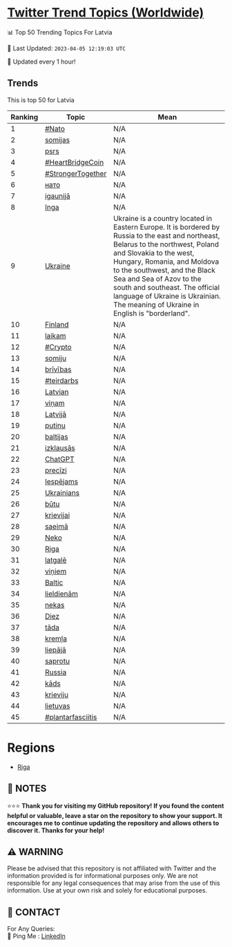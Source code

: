 [Twitter Trend Topics (Worldwide)](https://github.com/ErcinDedeoglu/Twitter-Trend-Topics)
==========


📊 Top 50 Trending Topics For Latvia

📆 Last Updated: `2023-04-05 12:19:03 UTC`

🔧 Updated every 1 hour!


## Trends

This is top 50 for Latvia

| Ranking | Topic | Mean |
| ------- | ------------ | ------------ |
| 1 | [#Nato](http://twitter.com/search?q=%23Nato) | N/A |
| 2 | [somijas](http://twitter.com/search?q=somijas) | N/A |
| 3 | [psrs](http://twitter.com/search?q=psrs) | N/A |
| 4 | [#HeartBridgeCoin](http://twitter.com/search?q=%23HeartBridgeCoin) | N/A |
| 5 | [#StrongerTogether](http://twitter.com/search?q=%23StrongerTogether) | N/A |
| 6 | [нато](http://twitter.com/search?q=%d0%bd%d0%b0%d1%82%d0%be) | N/A |
| 7 | [igaunijā](http://twitter.com/search?q=igaunij%c4%81) | N/A |
| 8 | [Inga](http://twitter.com/search?q=Inga) | N/A |
| 9 | [Ukraine](http://twitter.com/search?q=Ukraine) | Ukraine is a country located in Eastern Europe. It is bordered by Russia to the east and northeast, Belarus to the northwest, Poland and Slovakia to the west, Hungary, Romania, and Moldova to the southwest, and the Black Sea and Sea of Azov to the south and southeast. The official language of Ukraine is Ukrainian. The meaning of Ukraine in English is "borderland". |
| 10 | [Finland](http://twitter.com/search?q=Finland) | N/A |
| 11 | [laikam](http://twitter.com/search?q=laikam) | N/A |
| 12 | [#Crypto](http://twitter.com/search?q=%23Crypto) | N/A |
| 13 | [somiju](http://twitter.com/search?q=somiju) | N/A |
| 14 | [brīvības](http://twitter.com/search?q=br%c4%abv%c4%abbas) | N/A |
| 15 | [#teirdarbs](http://twitter.com/search?q=%23teirdarbs) | N/A |
| 16 | [Latvian](http://twitter.com/search?q=Latvian) | N/A |
| 17 | [viņam](http://twitter.com/search?q=vi%c5%86am) | N/A |
| 18 | [Latvijā](http://twitter.com/search?q=Latvij%c4%81) | N/A |
| 19 | [putinu](http://twitter.com/search?q=putinu) | N/A |
| 20 | [baltijas](http://twitter.com/search?q=baltijas) | N/A |
| 21 | [izklausās](http://twitter.com/search?q=izklaus%c4%81s) | N/A |
| 22 | [ChatGPT](http://twitter.com/search?q=ChatGPT) | N/A |
| 23 | [precīzi](http://twitter.com/search?q=prec%c4%abzi) | N/A |
| 24 | [Iespējams](http://twitter.com/search?q=Iesp%c4%93jams) | N/A |
| 25 | [Ukrainians](http://twitter.com/search?q=Ukrainians) | N/A |
| 26 | [būtu](http://twitter.com/search?q=b%c5%abtu) | N/A |
| 27 | [krievijai](http://twitter.com/search?q=krievijai) | N/A |
| 28 | [saeimā](http://twitter.com/search?q=saeim%c4%81) | N/A |
| 29 | [Neko](http://twitter.com/search?q=Neko) | N/A |
| 30 | [Riga](http://twitter.com/search?q=Riga) | N/A |
| 31 | [latgalē](http://twitter.com/search?q=latgal%c4%93) | N/A |
| 32 | [viņiem](http://twitter.com/search?q=vi%c5%86iem) | N/A |
| 33 | [Baltic](http://twitter.com/search?q=Baltic) | N/A |
| 34 | [lieldienām](http://twitter.com/search?q=lieldien%c4%81m) | N/A |
| 35 | [nekas](http://twitter.com/search?q=nekas) | N/A |
| 36 | [Diez](http://twitter.com/search?q=Diez) | N/A |
| 37 | [tāda](http://twitter.com/search?q=t%c4%81da) | N/A |
| 38 | [kremļa](http://twitter.com/search?q=krem%c4%bca) | N/A |
| 39 | [liepājā](http://twitter.com/search?q=liep%c4%81j%c4%81) | N/A |
| 40 | [saprotu](http://twitter.com/search?q=saprotu) | N/A |
| 41 | [Russia](http://twitter.com/search?q=Russia) | N/A |
| 42 | [kāds](http://twitter.com/search?q=k%c4%81ds) | N/A |
| 43 | [krieviju](http://twitter.com/search?q=krieviju) | N/A |
| 44 | [lietuvas](http://twitter.com/search?q=lietuvas) | N/A |
| 45 | [#plantarfasciitis](http://twitter.com/search?q=%23plantarfasciitis) | N/A |



# Regions

* [Riga](</Latvia/Riga.md>)



## 📝 NOTES

⭐⭐⭐ **Thank you for visiting my GitHub repository! If you found the content helpful or valuable, leave a star on the repository to show your support. It encourages me to continue updating the repository and allows others to discover it. Thanks for your help!**


## ⚠️ WARNING

Please be advised that this repository is not affiliated with Twitter and the information provided is for informational purposes only. We are not responsible for any legal consequences that may arise from the use of this information. Use at your own risk and solely for educational purposes.


## 📨 CONTACT

 For Any Queries:  
            🏓 Ping Me : [LinkedIn](https://www.linkedin.com/in/ercindedeoglu/)

